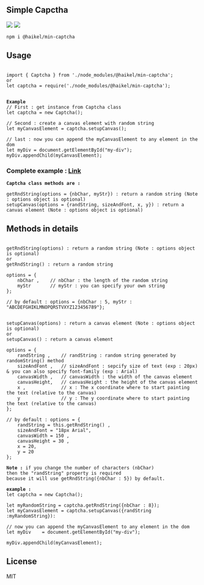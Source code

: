 <h2>Simple Capctha</h2>
<a href="#"><img src="https://img.shields.io/badge/build-succes-brightgreen.svg"></a>
<a href="#"><img src="https://img.shields.io/badge/version-1.0.9-blue.svg"></a>

<pre><code>npm i @haikel/min-captcha</code></pre>

<h2>Usage</h2>

<pre><code>
import { Captcha } from './node_modules/@haikel/min-captcha';
or
let captcha = require('./node_modules/@haikel/min-captcha');    
</code></pre>

<pre><code>
<b>Example</b>
// First : get instance from Captcha class
let captcha = new Captcha();

// Second : create a canvas element with random string 
let myCanvasElement = captcha.setupCanvas();

// last : now you can append the myCanvasElement to any element in the dom
let myDiv = document.getElementById("my-div");
myDiv.appendChild(myCanvasElement);
</code></pre>


<h3>Complete example : <a href="https://min-captcha.netlify.com" target="_blank">Link</a></h3>

<pre><code><b>Captcha class methods are :</b>

getRndString(options = {nbChar, myStr}) : return a random string (Note : options object is optional)
setupCanvas(options = {randString, sizeAndFont, x, y}) : return a canvas element (Note : options object is optional)
</code></pre>

<h2>Methods in details</h2>

<pre><code>
getRndString(options) : return a random string (Note : options object is optional)
or
getRndString() : return a random string
            
options = {
    nbChar ,	// nbChar : the length of the random string
    myStr      	// myStr : you can specify your own string
};             

// by default : options = {nbChar : 5, myStr : "ABCDEFGHIKLMNOPQRSTVXYZ123456789"};
</code></pre>

<pre><code>
setupCanvas(options) : return a canvas element (Note : options object is optional)
or
setupCanvas() : return a canvas element

options = {
    randString ,   	// randString : random string generated by randomString() method
    sizeAndFont , 	// sizeAndFont : sepcify size of text (exp : 20px) & you can also specify font-family (exp : Arial)     
    canvasWidth	,	// canvasWidth : the width of the canvas element
    canvasHeight,	// canvasHeight : the height of the canvas element
    x ,          	// x : The x coordinate where to start painting the text (relative to the canvas)	    
    y           	// y : The y coordinate where to start painting the text (relative to the canvas)
};                 

// by default : options = {
    randString = this.getRndString() , 
    sizeAndFont = "18px Arial", 
    canvasWidth = 150 , 
    canvasHeight = 30 ,
    x = 20, 
    y = 20
};
</code></pre>

<pre><code><b>Note :</b> if you change the number of characters (nbChar) 
then the "randString" property is required
because it will use getRndString({nbChar : 5}) by default.

<b>example : </b>
let captcha = new Captcha();

let myRandomString = captcha.getRndString({nbChar : 8});
let myCanvasElement = captcha.setupCanvas({randString :myRandomString}):

// now you can append the myCanvasElement to any element in the dom
let myDiv    = document.getElementById("my-div");

myDiv.appendChild(myCanvasElement);    
</code></pre>


<h2>License</h2>
MIT